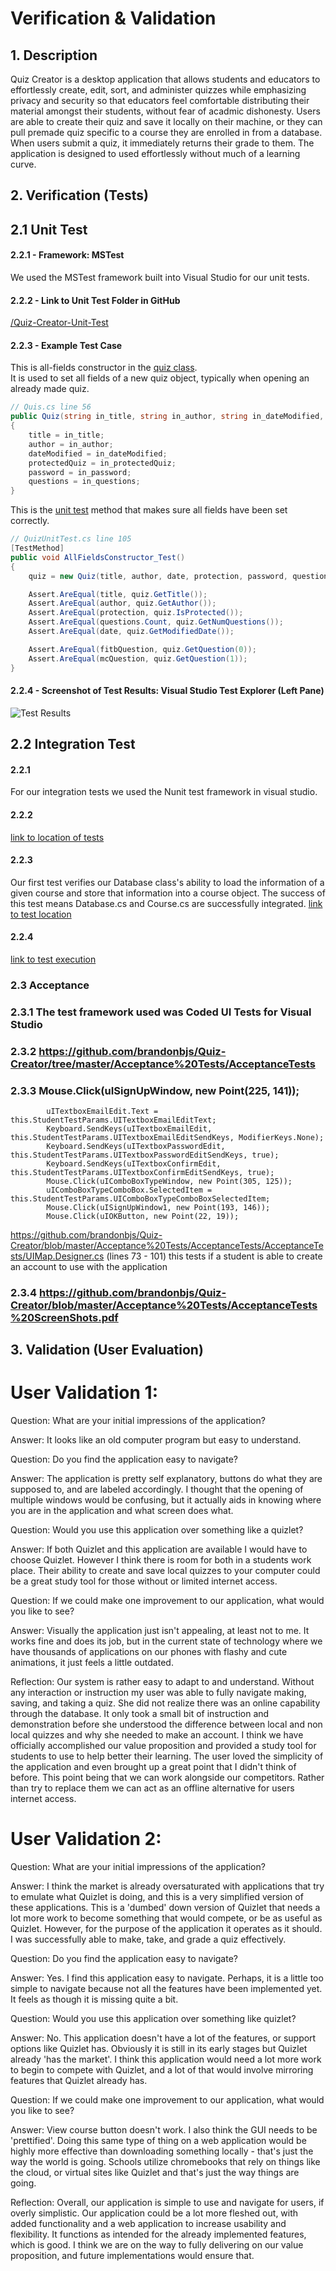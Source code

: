 # Verification & Validation

## 1. Description
  Quiz Creator is a desktop application that allows students and educators to effortlessly create,
	edit, sort, and administer quizzes while emphasizing privacy and security so that educators feel comfortable
	distributing their material amongst their students, without fear of acadmic dishonesty. Users are able to create their 
  quiz and save it locally on their machine, or they can pull premade quiz specific to a course they are enrolled in
  from a database. When users submit a quiz, it immediately returns their grade to them. The application is designed to 
  used effortlessly without much of a learning curve.

## 2. Verification (Tests) 

## 2.1 Unit Test

#### 2.2.1 - Framework: MSTest
We used the MSTest framework built into Visual Studio for our unit tests.

#### 2.2.2 - Link to Unit Test Folder in GitHub
[/Quiz-Creator-Unit-Test](https://github.com/brandonbjs/Quiz-Creator/blob/master/Quiz-Creator-Unit-Test)

#### 2.2.3 - Example Test Case
This is all-fields constructor in the [quiz class](https://github.com/brandonbjs/Quiz-Creator/blob/master/Quiz-Creator/Quiz.cs).  
It is used to set all fields of a new quiz object, typically when opening an already made quiz.
```c#
// Quis.cs line 56
public Quiz(string in_title, string in_author, string in_dateModified, bool in_protectedQuiz, string in_password, List<Question> in_questions)
{
    title = in_title;
    author = in_author;
    dateModified = in_dateModified;
    protectedQuiz = in_protectedQuiz;
    password = in_password;
    questions = in_questions;
}
```
This is the [unit test](https://github.com/brandonbjs/Quiz-Creator/blob/master/Quiz-Creator-Unit-Test/QuizUnitTest.cs) 
method that makes sure all fields have been set correctly.
```c#
// QuizUnitTest.cs line 105
[TestMethod]
public void AllFieldsConstructor_Test()
{
    quiz = new Quiz(title, author, date, protection, password, questions);

    Assert.AreEqual(title, quiz.GetTitle());
    Assert.AreEqual(author, quiz.GetAuthor());
    Assert.AreEqual(protection, quiz.IsProtected());
    Assert.AreEqual(questions.Count, quiz.GetNumQuestions());
    Assert.AreEqual(date, quiz.GetModifiedDate());

    Assert.AreEqual(fitbQuestion, quiz.GetQuestion(0));
    Assert.AreEqual(mcQuestion, quiz.GetQuestion(1));
}
```

#### 2.2.4 - Screenshot of Test Results: Visual Studio Test Explorer (Left Pane) 
![Test Results](https://github.com/brandonbjs/Quiz-Creator/blob/master/UnitTestScreenshotVS.PNG)

## 2.2 Integration Test

#### 2.2.1 
For our integration tests we used the Nunit test framework in visual studio.

#### 2.2.2
[link to location of tests](https://github.com/brandonbjs/Quiz-Creator/blob/master/Quiz-Creator/IntegrationTest.cs)

#### 2.2.3
Our first test verifies our Database class's ability to load the information of a given course and store that 
information into a course object. The success of this test means Database.cs and Course.cs are successfully integrated.
[link to test location](https://github.com/brandonbjs/Quiz-Creator/blob/master/Quiz-Creator/IntegrationTest.cs)

#### 2.2.4
[link to test execution](https://github.com/brandonbjs/Quiz-Creator/blob/master/IntegrationTestsResults.png)

### 2.3 Acceptance

### 2.3.1 The test framework used was Coded UI Tests for Visual Studio

### 2.3.2 https://github.com/brandonbjs/Quiz-Creator/tree/master/Acceptance%20Tests/AcceptanceTests

### 2.3.3   Mouse.Click(uISignUpWindow, new Point(225, 141));
            uITextboxEmailEdit.Text = this.StudentTestParams.UITextboxEmailEditText;
            Keyboard.SendKeys(uITextboxEmailEdit, this.StudentTestParams.UITextboxEmailEditSendKeys, ModifierKeys.None);
            Keyboard.SendKeys(uITextboxPasswordEdit, this.StudentTestParams.UITextboxPasswordEditSendKeys, true);
            Keyboard.SendKeys(uITextboxConfirmEdit, this.StudentTestParams.UITextboxConfirmEditSendKeys, true);
            Mouse.Click(uIComboBoxTypeWindow, new Point(305, 125));
            uIComboBoxTypeComboBox.SelectedItem = this.StudentTestParams.UIComboBoxTypeComboBoxSelectedItem;
            Mouse.Click(uISignUpWindow1, new Point(193, 146));
            Mouse.Click(uIOKButton, new Point(22, 19));	

https://github.com/brandonbjs/Quiz-Creator/blob/master/Acceptance%20Tests/AcceptanceTests/AcceptanceTests/UIMap.Designer.cs
(lines 73 - 101)
this tests if a student is able to create an account to use with the application

### 2.3.4 https://github.com/brandonbjs/Quiz-Creator/blob/master/Acceptance%20Tests/AcceptanceTests%20ScreenShots.pdf


## 3. Validation (User Evaluation)

# User Validation 1:

Question: What are your initial impressions of the application?

Answer: It looks like an old computer program but easy to understand.

Question: Do you find the application easy to navigate?

Answer: The application is pretty self explanatory, buttons do what they are supposed to, and are labeled accordingly. I thought 
that the opening of multiple windows would be confusing, but it actually aids in knowing where you are in the application and what 
screen does what.  

Question: Would you use this application over something like a quizlet?

Answer: If both Quizlet and this application are available I would have to choose Quizlet. However I think there is room for both in 
a students work place. Their ability to create and save local quizzes to your computer could be a great study tool for those without 
or limited internet access.

Question: If we could make one improvement to our application, what would you like to see? 

Answer: Visually the application just isn't appealing, at least not to me. It works fine and does its job, but in the current state 
of technology where we have thousands of applications on our phones with flashy and cute animations, it just feels a little outdated. 

Reflection: 
Our system is rather easy to adapt to and understand. Without any interaction or instruction my user was able to fully navigate making, 
saving, and taking a quiz. She did not realize there was an online capability through the database. It only took a small bit of instruction 
and demonstration before she understood the difference between local and non local quizzes and why she needed to make an account. I think 
we have officially accomplished our value proposition and provided a study tool for students to use to help better their learning. The user 
loved the simplicity of the application and even brought up a great point that I didn't think of before. This point being that we can work 
alongside our competitors. Rather than try to replace them we can act as an offline alternative for users internet access.      

# User Validation 2:

Question: What are your initial impressions of the application?

Answer: I think the market is already oversaturated with applications that try to emulate what Quizlet is doing, and this is a very simplified 
version of these applications. This is a 'dumbed' down version of Quizlet that needs a lot more work to become something that would compete, or 
be as useful as Quizlet. However, for the purpose of the application it operates as it should. I was successfully able to make, take, and grade 
a quiz effectively. 


Question: Do you find the application easy to navigate?

Answer: Yes. I find this application easy to navigate. Perhaps, it is a little too simple to navigate because not all the features have been 
implemented yet. It feels as though it is missing quite a bit.


Question: Would you use this application over something like quizlet?

Answer: No. This application doesn't have a lot of the features, or support options like Quizlet has. Obviously it is still in its early stages 
but Quizlet already 'has the market'. I think this application would need a lot more work to begin to compete with Quizlet, and a lot of that would 
involve mirroring features that Quizlet already has. 


Question: If we could make one improvement to our application, what would you like to see?

Answer: View course button doesn't work. I also think the GUI needs to be 'prettified'. Doing this same type of thing on a 
web application would be highly more effective than downloading something locally - that's just the way the world is going. Schools utilize 
chromebooks that rely on things like the cloud, or virtual sites like Quizlet and that's just the way things are going. 

Reflection: 
Overall, our application is simple to use and navigate for users, if overly simplistic. Our application could be a lot more fleshed out, with added 
functionality and a web application to increase usability and flexibility. It functions as intended for the already implemented features, which is 
good. I think we are on the way to fully delivering on our value proposition, and future implementations would ensure that. 

